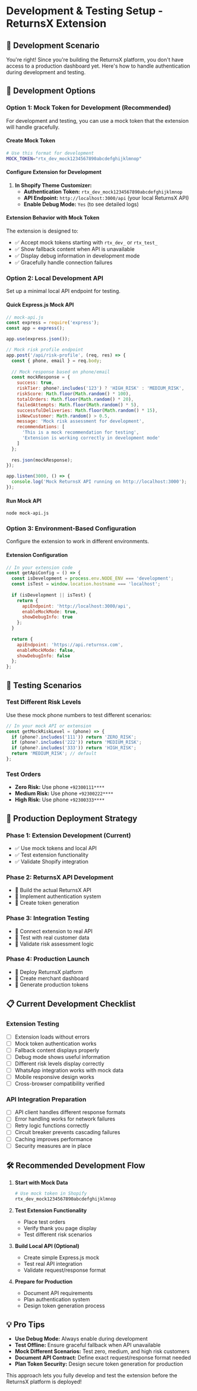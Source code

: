 # Development & Testing Setup - ReturnsX Extension

## 🚧 Development Scenario

You're right! Since you're building the ReturnsX platform, you don't have access to a production dashboard yet. Here's how to handle authentication during development and testing.

## 🔧 Development Options

### Option 1: Mock Token for Development (Recommended)
For development and testing, you can use a mock token that the extension will handle gracefully.

#### Create Mock Token
```bash
# Use this format for development
MOCK_TOKEN="rtx_dev_mock1234567890abcdefghijklmnop"
```

#### Configure Extension for Development
1. **In Shopify Theme Customizer:**
   - **Authentication Token:** `rtx_dev_mock1234567890abcdefghijklmnop`
   - **API Endpoint:** `http://localhost:3000/api` (your local ReturnsX API)
   - **Enable Debug Mode:** `Yes` (to see detailed logs)

#### Extension Behavior with Mock Token
The extension is designed to:
- ✅ Accept mock tokens starting with `rtx_dev_` or `rtx_test_`
- ✅ Show fallback content when API is unavailable
- ✅ Display debug information in development mode
- ✅ Gracefully handle connection failures

### Option 2: Local Development API
Set up a minimal local API endpoint for testing.

#### Quick Express.js Mock API
```javascript
// mock-api.js
const express = require('express');
const app = express();

app.use(express.json());

// Mock risk profile endpoint
app.post('/api/risk-profile', (req, res) => {
  const { phone, email } = req.body;
  
  // Mock response based on phone/email
  const mockResponse = {
    success: true,
    riskTier: phone?.includes('123') ? 'HIGH_RISK' : 'MEDIUM_RISK',
    riskScore: Math.floor(Math.random() * 100),
    totalOrders: Math.floor(Math.random() * 20),
    failedAttempts: Math.floor(Math.random() * 5),
    successfulDeliveries: Math.floor(Math.random() * 15),
    isNewCustomer: Math.random() > 0.5,
    message: 'Mock risk assessment for development',
    recommendations: [
      'This is a mock recommendation for testing',
      'Extension is working correctly in development mode'
    ]
  };
  
  res.json(mockResponse);
});

app.listen(3000, () => {
  console.log('Mock ReturnsX API running on http://localhost:3000');
});
```

#### Run Mock API
```bash
node mock-api.js
```

### Option 3: Environment-Based Configuration
Configure the extension to work in different environments.

#### Extension Configuration
```javascript
// In your extension code
const getApiConfig = () => {
  const isDevelopment = process.env.NODE_ENV === 'development';
  const isTest = window.location.hostname === 'localhost';
  
  if (isDevelopment || isTest) {
    return {
      apiEndpoint: 'http://localhost:3000/api',
      enableMockMode: true,
      showDebugInfo: true
    };
  }
  
  return {
    apiEndpoint: 'https://api.returnsx.com',
    enableMockMode: false,
    showDebugInfo: false
  };
};
```

## 🧪 Testing Scenarios

### Test Different Risk Levels
Use these mock phone numbers to test different scenarios:

```javascript
// In your mock API or extension
const getMockRiskLevel = (phone) => {
  if (phone?.includes('111')) return 'ZERO_RISK';
  if (phone?.includes('222')) return 'MEDIUM_RISK';
  if (phone?.includes('333')) return 'HIGH_RISK';
  return 'MEDIUM_RISK'; // default
};
```

### Test Orders
- **Zero Risk:** Use phone `+92300111****`
- **Medium Risk:** Use phone `+92300222****`
- **High Risk:** Use phone `+92300333****`

## 🚀 Production Deployment Strategy

### Phase 1: Extension Development (Current)
- ✅ Use mock tokens and local API
- ✅ Test extension functionality
- ✅ Validate Shopify integration

### Phase 2: ReturnsX API Development
- 🔄 Build the actual ReturnsX API
- 🔄 Implement authentication system
- 🔄 Create token generation

### Phase 3: Integration Testing
- 🔄 Connect extension to real API
- 🔄 Test with real customer data
- 🔄 Validate risk assessment logic

### Phase 4: Production Launch
- 🔄 Deploy ReturnsX platform
- 🔄 Create merchant dashboard
- 🔄 Generate production tokens

## 📋 Current Development Checklist

### Extension Testing
- [ ] Extension loads without errors
- [ ] Mock token authentication works
- [ ] Fallback content displays properly
- [ ] Debug mode shows useful information
- [ ] Different risk levels display correctly
- [ ] WhatsApp integration works with mock data
- [ ] Mobile responsive design works
- [ ] Cross-browser compatibility verified

### API Integration Preparation
- [ ] API client handles different response formats
- [ ] Error handling works for network failures
- [ ] Retry logic functions correctly
- [ ] Circuit breaker prevents cascading failures
- [ ] Caching improves performance
- [ ] Security measures are in place

## 🛠️ Recommended Development Flow

1. **Start with Mock Data**
   ```bash
   # Use mock token in Shopify
   rtx_dev_mock1234567890abcdefghijklmnop
   ```

2. **Test Extension Functionality**
   - Place test orders
   - Verify thank you page display
   - Test different risk scenarios

3. **Build Local API (Optional)**
   - Create simple Express.js mock
   - Test real API integration
   - Validate request/response format

4. **Prepare for Production**
   - Document API requirements
   - Plan authentication system
   - Design token generation process

## 💡 Pro Tips

- **Use Debug Mode:** Always enable during development
- **Test Offline:** Ensure graceful fallback when API unavailable
- **Mock Different Scenarios:** Test zero, medium, and high risk customers
- **Document API Contract:** Define exact request/response format needed
- **Plan Token Security:** Design secure token generation for production

This approach lets you fully develop and test the extension before the ReturnsX platform is deployed!